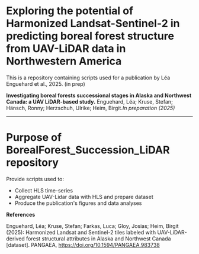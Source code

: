 # Exploring the potential of Harmonized Landsat-Sentinel-2 in predicting boreal forest structure from UAV-LiDAR data in Northwestern America
This is a repository containing scripts used for a publication by Léa Enguehard et al., 2025. (in prep)

**Investigating boreal forests successional stages in Alaska and Northwest Canada: a UAV LiDAR-based study.** Enguehard, Léa; Kruse, Stefan;  Hänsch, Ronny; Herzschuh, Ulrike; Heim, Birgit._In preparation (2025)_

***

# Purpose of BorealForest_Succession_LiDAR repository
Provide scripts used to:
-  Collect HLS time-series
-  Aggregate UAV-Lidar data with HLS and prepare dataset
-  Produce the publication's figures and data analyses


**References**

Enguehard, Léa; Kruse, Stefan; Farkas, Luca; Gloy, Josias; Heim, Birgit (2025): Harmonized Landsat and Sentinel-2 tiles labeled with UAV-LiDAR-derived forest structural attributes in Alaska and Northwest Canada [dataset]. PANGAEA, https://doi.org/10.1594/PANGAEA.983738
